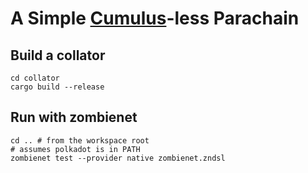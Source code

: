# A Simple [Cumulus](https://github.com/paritytech/cumulus/)-less Parachain

## Build a collator

```
cd collator
cargo build --release
```

## Run with zombienet

```
cd .. # from the workspace root
# assumes polkadot is in PATH
zombienet test --provider native zombienet.zndsl
```
